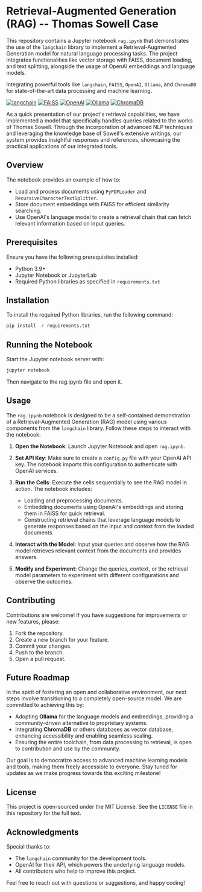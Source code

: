 # Retrieval-Augmented Generation (RAG) -- Thomas Sowell Case


This repository contains a Jupyter notebook `rag.ipynb` that demonstrates the use of the `langchain` library to implement a Retrieval-Augmented Generation model for natural language processing tasks. The project integrates functionalities like vector storage with FAISS, document loading, and text splitting, alongside the usage of OpenAI embeddings and language models.


Integrating powerful tools like `langchain`, `FAISS`, `OpenAI`, `Ollama`, and `ChromaDB` for state-of-the-art data processing and machine learning.

[![langchain](https://img.shields.io/badge/langchain-integration-blue.svg)](https://www.langchain.com)
[![FAISS](https://img.shields.io/badge/FAISS-fast%20indexing-red.svg)](https://github.com/facebookresearch/faiss)
[![OpenAI](https://img.shields.io/badge/OpenAI-API-green.svg)]([https://openai.com/api/](https://openai.com))
[![Ollama](https://img.shields.io/badge/Ollama-service-purple.svg)]([https://ollama.your-service-url.com](https://ollama.com))
[![ChromaDB](https://img.shields.io/badge/ChromaDB-database-orange.svg)]([https://chromadb.your-database-url.com](https://www.trychroma.com))


As a quick presentation of our project's retrieval capabilities, we have implemented a model that specifically handles queries related to the works of Thomas Sowell. Through the incorporation of advanced NLP techniques and leveraging the knowledge base of Sowell's extensive writings, our system provides insightful responses and references, showcasing the practical applications of our integrated tools.

## Overview

The notebook provides an example of how to:

- Load and process documents using `PyPDFLoader` and `RecursiveCharacterTextSplitter`.
- Store document embeddings with FAISS for efficient similarity searching.
- Use OpenAI's language model to create a retrieval chain that can fetch relevant information based on input queries.

## Prerequisites

Ensure you have the following prerequisites installed:

- Python 3.9+
- Jupyter Notebook or JupyterLab
- Required Python libraries as specified in `requirements.txt`

## Installation

To install the required Python libraries, run the following command:

```bash
pip install -r requirements.txt
```

## Running the Notebook

Start the Jupyter notebook server with:

```bash
jupyter notebook
```
Then navigate to the rag.ipynb file and open it.

## Usage

The `rag.ipynb` notebook is designed to be a self-contained demonstration of a Retrieval-Augmented Generation (RAG) model using various components from the `langchain` library. Follow these steps to interact with the notebook:

1. **Open the Notebook**: Launch Jupyter Notebook and open `rag.ipynb`.

2. **Set API Key**: Make sure to create a `config.py` file with your OpenAI API key. The notebook imports this configuration to authenticate with OpenAI services.

3. **Run the Cells**: Execute the cells sequentially to see the RAG model in action. The notebook includes:
   - Loading and preprocessing documents.
   - Embedding documents using OpenAI's embeddings and storing them in FAISS for quick retrieval.
   - Constructing retrieval chains that leverage language models to generate responses based on the input and context from the loaded documents.

4. **Interact with the Model**: Input your queries and observe how the RAG model retrieves relevant context from the documents and provides answers.

5. **Modify and Experiment**: Change the queries, context, or the retrieval model parameters to experiment with different configurations and observe the outcomes.

## Contributing

Contributions are welcome! If you have suggestions for improvements or new features, please:

1. Fork the repository.
2. Create a new branch for your feature.
3. Commit your changes.
4. Push to the branch.
5. Open a pull request.


## Future Roadmap

In the spirit of fostering an open and collaborative environment, our next steps involve transitioning to a completely open-source model. We are committed to achieving this by:

- Adopting **Ollama** for the language models and embeddings, providing a community-driven alternative to proprietary systems.
- Integrating **ChromaDB** or others databases as vector database, enhancing accessibility and enabling seamless scaling.
- Ensuring the entire toolchain, from data processing to retrieval, is open to contribution and use by the community.

Our goal is to democratize access to advanced machine learning models and tools, making them freely accessible to everyone. Stay tuned for updates as we make progress towards this exciting milestone!

## License

This project is open-sourced under the MIT License. See the `LICENSE` file in this repository for the full text.

## Acknowledgments

Special thanks to:

- The `langchain` community for the development tools.
- OpenAI for their API, which powers the underlying language models.
- All contributors who help to improve this project.

Feel free to reach out with questions or suggestions, and happy coding!
